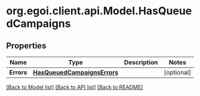 # org.egoi.client.api.Model.HasQueuedCampaigns
## Properties

Name | Type | Description | Notes
------------ | ------------- | ------------- | -------------
**Errors** | [**HasQueuedCampaignsErrors**](HasQueuedCampaignsErrors.md) |  | [optional] 

[[Back to Model list]](../README.md#documentation-for-models) [[Back to API list]](../README.md#documentation-for-api-endpoints) [[Back to README]](../README.md)

